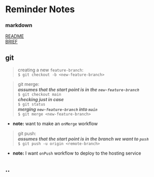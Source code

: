 # Reminder Notes

### markdown
[README](/README.md)    
[BRIEF](/resources/BRIEF.md)  

## git
> creating a new `feature-branch`:  
`$ git checkout -b <new-feature-branch>`

> git merge:  
**_assumes that the start point is in the `new-feature-branch`_**  
`$ git checkout main`  
**_checking just in case_**  
`$ git status`  
**_merging `new-feature-branch` **into** `main`_**  
`$ git merge <new-feature-branch>`
* **note:** want to make an `onMerge` workflow

> git push:  
**_assumes that the start point is in the branch we want to `push`_**  
`$ git push -u origin <remote-branch>`
* **note:** I want `onPush` workflow to deploy to the hosting service    

## ..
